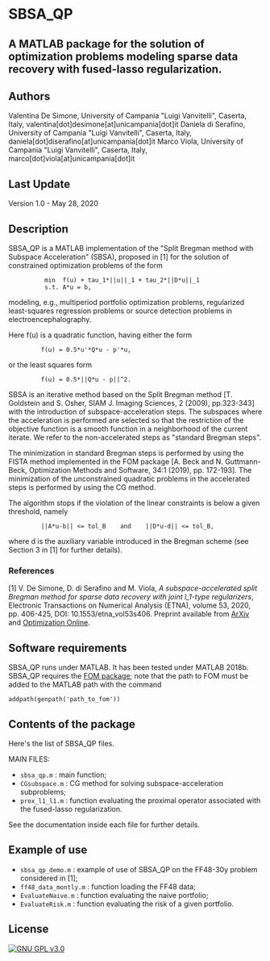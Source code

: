 # SBSA_QP

## A MATLAB package for the solution of optimization problems modeling sparse data recovery with fused-lasso regularization.

## Authors
Valentina De Simone, University of Campania "Luigi Vanvitelli", Caserta, Italy, valentina[dot]desimone[at]unicampania[dot]it
Daniela di Serafino, University of Campania "Luigi Vanvitelli", Caserta, Italy, daniela[dot]diserafino[at]unicampania[dot]it
Marco Viola, University of Campania "Luigi Vanvitelli", Caserta, Italy, marco[dot]viola[at]unicampania[dot]it

## Last Update
Version 1.0 - May 28, 2020

## Description
SBSA_QP is a MATLAB implementation of the "Split Bregman method with Subspace 
Acceleration" (SBSA), proposed in [1] for the solution of constrained
optimization problems of the form

              min  f(u) + tau_1*||u||_1 + tau_2*||D*u||_1
              s.t. A*u = b,

modeling, e.g., multiperiod portfolio optimization problems, regularized
least-squares regression problems or source detection problems in
electroencephalography.

Here f(u) is a quadratic function, having either the form 

             f(u) = 0.5*u'*Q*u - p'*u,

or the least squares form

             f(u) = 0.5*||Q*u - p||^2.

SBSA is an iterative method based on the Split Bregman method
[T. Goldstein and S. Osher, SIAM J. Imaging Sciences, 2 (2009), pp.323-343]
with the introduction of subspace-acceleration steps.
The subspaces where the acceleration is performed are selected so that 
the restriction of the objective function is a smooth function in a 
neighborhood of the current iterate. We refer to the non-accelerated steps
as "standard Bregman steps".

The minimization in standard Bregman steps is performed by using the FISTA
method implemented in the FOM package [A. Beck and N. Guttmann-Beck,
Optimization Methods and Software, 34:1 (2019), pp. 172-193]. 
The minimization of the unconstrained quadratic problems in the accelerated
steps is performed by using the CG method.

The algorithm stops if the violation of the linear constraints is below a
given threshold, namely

             ||A*u-b|| <= tol_B    and    ||D*u-d|| <= tol_B,

where d is the auxiliary variable introduced in the Bregman scheme (see
Section 3 in [1] for further details).

### References
[1] V. De Simone, D. di Serafino and M. Viola,
*A subspace-accelerated split Bregman method for sparse data recovery with joint l_1-type regularizers*,
Electronic Transactions on Numerical Analysis (ETNA), volume 53, 2020, pp. 406-425, DOI: 10.1553/etna_vol53s406.
Preprint available from [ArXiv](https://arxiv.org/abs/1912.06805) and [Optimization Online](http://www.optimization-online.org/DB_HTML/2019/12/7519.html).

## Software requirements
SBSA_QP runs under MATLAB. It has been tested under MATLAB 2018b.
SBSA_QP requires the [FOM package](https://sites.google.com/site/fomsolver/);
note that the path to FOM must be added to the MATLAB path with the command

`addpath(genpath('path_to_fom'))`


## Contents of the package
Here's the list of SBSA_QP files.

MAIN FILES:

- `sbsa_qp.m`    : main function;
- `CGsubspace.m` : CG method for solving subspace-acceleration subproblems;
- `prox_l1_l1.m` : function evaluating the proximal operator associated with the fused-lasso regularization.

See the documentation inside each file for further details.

## Example of use
- `sbsa_qp_demo.m`     : example of use of SBSA_QP on the FF48-30y problem considered in [1];
- `ff48_data_montly.m` : function loading the FF48 data;
- `EvaluateNaive.m`    : function evaluating the naive portfolio;
- `EvaluateRisk.m`     : function evaluating the risk of a given portfolio.

## License
[![GNU GPL v3.0](http://www.gnu.org/graphics/gplv3-127x51.png)](http://www.gnu.org/licenses/gpl.html)
